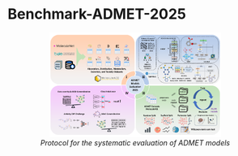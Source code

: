 # Benchmark-ADMET-2025

<figure style="text-align: center;">
    <img src="./figure/Protocol.png" alt="Protocol for the systematic evaluation of ADMET models" style="max-width: 80%;">
    <figcaption style="font-style: italic;">Protocol for the systematic evaluation of ADMET models</figcaption>
</figure>